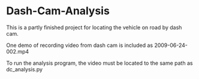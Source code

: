 # Dash-Cam-Analysis
This is a partly finished project for locating the vehicle on road by dash cam.

One demo of recording video from dash cam is included as 2009-06-24-002.mp4

To run the analysis program, the video must be located to the same path as dc_analysis.py
